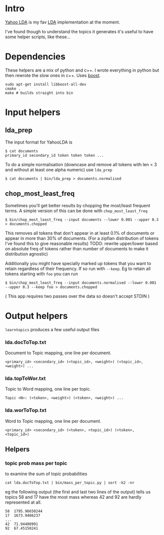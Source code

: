# Intro

[Yahoo LDA](https://github.com/shravanmn/Yahoo_LDA) is my fav [LDA](http://en.wikipedia.org/wiki/Latent_Dirichlet_allocation) implementation at the moment. 

I've found though to understand the topics it generates it's useful to have some helper scripts, like these...

# Dependencies

These helpers are a mix of python and c++. I wrote everything in python but then rewrote the slow ones in c++. Uses [boost](http://www.boost.org/).

    sudo apt-get install libboost-all-dev
    cmake .
    make # builds straight into bin

# Input helpers

## lda_prep

The input format for YahooLDA is

    $ cat documents
    primary_id secondary_id token token token ...

To do a simple normalisation (downcase and remove all tokens with len < 3 and without at least one alpha numeric) use `lda_prep`

    $ cat documents | bin/lda_prep > documents.normalised

## chop_most_least_freq

Sometimes you'll get better results by chopping the most/least frequent terms. A simple version of this can be done with `chop_most_least_freq`

    $ bin/chop_most_least_freq --input documents --lower 0.001 --upper 0.3 > documents.chopped

This removes all tokens that don't appear in at least 0.1% of documents or appear in more than 30% of documents. (For a zipfian distribution of tokens I've
found this to give reasonable results) TODO: rewrite upper/lower based on absolute freq of tokens rather than number of documents to make it distribution agnostic)

Additionally you might have specially marked up tokens that you want to retain regardless of their frequency. If so run with `--keep`.
Eg to retain all tokens starting with `foo` you can run

    $ bin/chop_most_least_freq --input documents.normalised --lower 0.001 --upper 0.3 --keep foo > documents.chopped

( This app requires two passes over the data so doesn't accept STDIN )

# Output helpers

`learntopics` produces a few useful output files

### lda.docToTop.txt

Document to Topic mapping, one line per document.

    <primary_id> <secondary_id> (<topic_id>, <weight>) (<topic_id>, <weight>) ...

### lda.topToWor.txt

Topic to Word mapping, one line per topic.

    Topic <N>: (<token>, <weight>) (<token>, <weight>) ...

### lda.worToTop.txt

Word to Topic mapping, one line per document.

    <primary_id> <secondary_id> (<token>, <topic_id>) (<token>, <topic_id>) 

## Helpers

### topic prob mass per topic

to examine the sum of topic probabilities

    cat lda.docToTop.txt | bin/mass_per_topic.py | sort -k2 -nr

eg the following output (the first and last two lines of the output) tells us topics 58 and 17 have the most mass whereas 42 and 92 are hardly represented at all.

    58	1795.96650244
    17  1673.9486237
    ...
    42	71.94400991
    92  67.45150241






   



